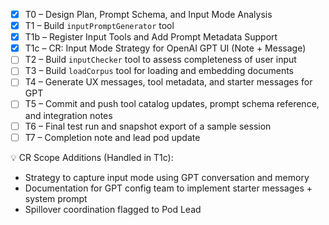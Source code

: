 - [x] T0 – Design Plan, Prompt Schema, and Input Mode Analysis
- [x] T1 – Build `inputPromptGenerator` tool
- [x] T1b – Register Input Tools and Add Prompt Metadata Support
- [x] T1c – CR: Input Mode Strategy for OpenAI GPT UI (Note + Message)
- [ ] T2 – Build `inputChecker` tool to assess completeness of user input
- [ ] T3 – Build `loadCorpus` tool for loading and embedding documents
- [ ] T4 – Generate UX messages, tool metadata, and starter messages for GPT
- [ ] T5 – Commit and push tool catalog updates, prompt schema reference, and integration notes
- [ ] T6 – Final test run and snapshot export of a sample session
- [ ] T7 – Completion note and lead pod update

💡 CR Scope Additions (Handled in T1c):
- Strategy to capture input mode using GPT conversation and memory
- Documentation for GPT config team to implement starter messages + system prompt
- Spillover coordination flagged to Pod Lead